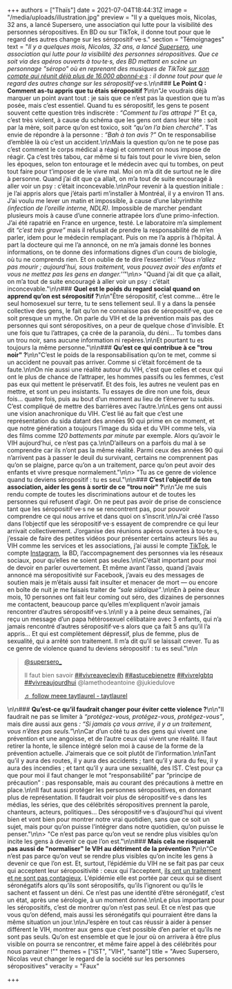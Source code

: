 +++
authors = ["Thaïs"]
date = 2021-07-04T18:44:31Z
image = "/media/uploads/illustration.jpg"
preview = "Il y a quelques mois, Nicolas, 32 ans, a lancé Supersero, une association qui lutte pour la visibilité des personnes séropositives. En BD ou sur TikTok, il donne tout pour que le regard des autres change sur les séropositif·ve·s."
section = "Témoignages"
text = "_Il y a quelques mois, Nicolas, 32 ans, a lancé_ [_Supersero_](https://www.supersero.org/)_, une association qui lutte pour la visibilité des personnes séropositives. Que ce soit via des apéros ouverts à tou·te·s, des BD mettant en scène un personnage \"séropo\" où en reprenant des musiques de TikTok_ [_sur son compte qui réunit déjà plus de 16.000 abonné·e·s_](https://www.tiktok.com/@supersero_?) _: il donne tout pour que le regard des autres change sur les séropositif·ve·s._\n\n### **Le Point Q&nbsp;: Comment as-tu appris que tu étais séropositif&nbsp;?**\n\n\"Je voudrais déjà marquer un point avant tout&nbsp;: je sais que ce n’est pas la question que tu m’as posée, mais c’est essentiel. Quand tu es séropositif, les gens te posent souvent cette question très indiscrète&nbsp;: _&ldquo;Comment tu l’as attrapé&nbsp;?&rdquo;_ Et ça, c’est très violent, à cause du schéma que les gens ont dans leur tête&nbsp;: soit par la mère, soit parce qu’on est toxico, soit _&ldquo;qu’on l’a bien cherché&rdquo;_. T’as envie de répondre à la personne&nbsp;: _&ldquo;Bah à ton avis&nbsp;?&rdquo;_ On te responsabilise d’emblée là où c’est un accident.\n\nMais la question qu’on ne te pose pas c’est comment le corps médical a réagi et comment on nous impose de réagir. Ça c’est très tabou, car même si tu fais tout pour le vivre bien, selon les époques, selon ton entourage et le médecin avec qui tu tombes, on peut tout faire pour t’imposer de le vivre mal. Moi on m’a dit de surtout ne le dire à personne. Quand j’ai dit que ça allait, on m’a tout de suite encouragé à aller voir un psy&nbsp;: c’était inconcevable.\n\nPour revenir à la question initiale&nbsp;: je l’ai appris alors que j’étais parti m’installer à Montréal, il y a environ 11 ans. J’ai voulu me lever un matin et impossible, à cause d’une labyrinthite _(infection de l’oreille interne, NDLR)._ Impossible de marcher pendant plusieurs mois à cause d’une connerie attrapée lors d’une primo-infection. J’ai été rapatrié en France en urgence, testé. Le laboratoire m’a simplement dit _&ldquo;c’est très grave&rdquo;_ mais il refusait de prendre la responsabilité de m’en parler, idem pour le médecin remplaçant. Puis on me l’a appris à l’hôpital. À part la docteure qui me l’a annoncé, on ne m’a jamais donné les bonnes informations, on te donne des informations dignes d’un cours de biologie, où tu ne comprends rien. Et on oublie de te dire l’essentiel : _’’Vous n’allez pas mourir ; aujourd’hui, sous traitement, vous pouvez avoir des enfants et vous ne mettez pas les gens en danger.’’_\"\n\n> \"Quand j’ai dit que ça allait, on m’a tout de suite encouragé à aller voir un psy&nbsp;: c’était inconcevable.\"\n\n### **Quel est le poids du regard social quand on apprend qu’on est séropositif&nbsp;?**\n\n\"Être séropositif, c’est comme... être le seul homosexuel sur terre, tu te sens tellement seul. Il y a dans la pensée collective des gens, le fait qu’on ne connaisse pas de séropositif·ve, que ce soit presque un mythe. On parle du VIH et de la prévention mais pas des personnes qui sont séropositives, on a peur de quelque chose d’invisible. Et une fois que tu l’attrapes, ça crée de la paranoïa, du déni… Tu tombes dans un trou noir, sans aucune information ni repères.\n\nEt pourtant tu es toujours la même personne.\"\n\n### **Qu’est ce qui contribue à ce \"trou noir\"&nbsp;?**\n\n\"C’est le poids de la responsabilisation qu’on te met, comme si un accident ne pouvait pas arriver. Comme si c’était forcément de ta faute.\n\nOn nie aussi une réalité autour du VIH, c’est que celles et ceux qui ont le plus de chance de l’attraper, les hommes passifs ou les femmes, c’est pas eux qui mettent le préservatif. Et des fois, les autres ne veulent pas en mettre, et sont un peu insistants. Tu essayes de dire non une fois, deux fois... quatre fois, puis au bout d’un moment au lieu de t’énerver tu subis. C’est compliqué de mettre des barrières avec l’autre.\n\nLes gens ont aussi une vision anachronique du VIH. C’est lié au fait que c’est une représentation du sida datant des années 90 qui prime en ce moment, et que notre génération a toujours l’image du sida et du VIH comme tels, via des films comme _120 battements par minute_ par exemple. Alors qu’avoir le VIH aujourd’hui, ce n’est pas ça.\n\nD’ailleurs on a parfois du mal à se comprendre car ils n’ont pas la même réalité. Parmi ceux des années 90 qui n’arrivent pas à passer le deuil du survivant, certains ne comprennent pas qu’on se plaigne, parce qu’on a un traitement, parce qu’on peut avoir des enfants et vivre presque normalement.\"\n\n> \"Tu as ce genre de violence quand tu deviens séropositif&nbsp;: tu es seul.\"\n\n### **C’est l’objectif de ton association, aider les gens à sortir de ce \"trou noir\"&nbsp;?**\n\n\"Je me suis rendu compte de toutes les discriminations autour et de toutes les personnes qui refusent d’agir. On ne peut pas avoir de prise de conscience tant que les séropositif·ve·s ne se rencontrent pas, pour pouvoir comprendre ce qui nous arrive et dans quoi on s’inscrit.\n\nJ’ai créé l’asso dans l’objectif que les séropositif·ve·s essayent de comprendre ce qui leur arrivait collectivement. J’organise des réunions apéros ouvertes à tou·te·s, j’essaie de faire des petites vidéos pour présenter certains acteurs liés au VIH comme les services et les associations, j’ai aussi le compte [TikTok](https://www.tiktok.com/@supersero_?), le compte [Instagram](https://www.instagram.com/supersero_/), la BD, l’accompagnement des personnes via les réseaux sociaux, pour qu’elles ne soient pas seules.\n\nC’était important pour moi de devoir en parler ouvertement. Et même avant l’asso, quand j’avais annoncé ma séropositivité sur Facebook, j’avais eu des messages de soutien mais je m’étais aussi fait insulter et menacer de mort&nbsp;&mdash;&nbsp;ou encore en boîte de nuit je me faisais traiter de _&ldquo;sale sidaïque&rdquo;_.\n\nEn à peine deux mois, 10 personnes ont fait leur coming out séro, des dizaines de personnes me contactent, beaucoup parce qu’elles m’expliquent n’avoir jamais rencontrer d’autres séropositif·ve·s.\n\nIl y a à peine deux semaines, j’ai reçu un message d’un papa hétérosexuel célibataire avec 3 enfants, qui n’a jamais rencontré d’autres séropositif·ve·s alors que ça fait 5 ans qu’il l’a appris… Et qui est complètement dépressif, plus de femme, plus de sexualité, qui a arrêté son traitement. Il m’a dit qu’il se laissait crever. Tu as ce genre de violence quand tu deviens séropositif&nbsp;: tu es seul.\"\n\n <blockquote class='tiktok-embed' cite='https://www.tiktok.com/@supersero_/video/6975782859961355525' data-video-id='6975782859961355525' style='max-width: 605px;min-width: 325px;' > <section> <a target='_blank' title='@supersero_' href='https://www.tiktok.com/@supersero_'>@supersero_</a> <p>Il faut bien savoir <a title='vivreaveclevih' target='_blank' href='https://www.tiktok.com/tag/vivreaveclevih'>##vivreaveclevih</a> <a title='astucebienetre' target='_blank' href='https://www.tiktok.com/tag/astucebienetre'>##astucebienetre</a> <a title='vivrelgbtq' target='_blank' href='https://www.tiktok.com/tag/vivrelgbtq'>##vivrelgbtq</a> <a title='vivreaujourdhui' target='_blank' href='https://www.tiktok.com/tag/vivreaujourdhui'>##vivreaujourdhui</a> @lamethodeantoine  @jukiedulove </p> <a target='_blank' title='♬ follow meee taytlaurel - taytlaurel' href='https://www.tiktok.com/music/follow-meee-taytlaurel-6727040099063778053'>♬ follow meee taytlaurel - taytlaurel</a> </section> </blockquote> <script async src='https://www.tiktok.com/embed.js'></script>\n\n### **Qu’est-ce qu’il faudrait changer pour éviter cette violence&nbsp;?**\n\n\"Il faudrait ne pas se limiter à _&ldquo;protégez-vous, protégez-vous, protégez-vous&rdquo;_, mais dire aussi aux gens _: &ldquo;Si jamais ça vous arrive, il y a un traitement, vous n’êtes pas seuls.&rdquo;_\n\nCar d’un côté tu as des gens qui vivent une prévention et une angoisse, et de l’autre ceux qui vivent une réalité. Il faut retirer la honte, le silence intégré selon moi à cause de la forme de la prévention actuelle. J’aimerais que ce soit plutôt de l’information.\n\nTant qu’il y aura des routes, il y aura des accidents&nbsp;; tant qu’il y aura du feu, il y aura des incendies&nbsp;; et tant qu’il y aura une sexualité, des IST. C’est pour ça que pour moi il faut changer le mot &ldquo;responsabilité&rdquo; par &ldquo;principe de précaution&rdquo;&nbsp;: pas responsable, mais au courant des précautions à mettre en place.\n\nIl faut aussi protéger les personnes séropositives, en donnant plus de représentation. Il faudrait voir plus de séropositif·ve·s dans les médias, les séries, que des célébrités séropositives prennent la parole, chanteurs, acteurs, politiques… Des séropositif·ve·s d’aujourd’hui qui vivent bien et vont bien pour montrer notre vrai quotidien, sans que ce soit un sujet, mais pour qu’on puisse l’intégrer dans notre quotidien, qu’on puisse le penser.\"\n\n> \"Ce n’est pas parce qu’on veut se rendre plus visibles qu’on incite les gens à devenir ce que l’on est.\"\n\n### **Mais cela ne risquerait pas aussi de \"normaliser\" le VIH au détriment de la prévention&nbsp;?**\n\n\"Ce n’est pas parce qu’on veut se rendre plus visibles qu’on incite les gens à devenir ce que l’on est. Et, surtout, l’épidémie du VIH ne se fait pas par ceux qui acceptent leur séropositivité&nbsp;: ceux qui l’acceptent, [ils ont un traitement et ne sont pas contagieux](https://lepointq.com/articles/21-06/peut-on-guerir-du-vih/). L’épidémie elle est portée par ceux qui se disent séronégatifs alors qu’ils sont séropositifs, qu’ils l’ignorent ou qu’ils le sachent et fassent un déni. Ce n’est pas une identité d’être séronégatif, c’est un état, après une sérologie, à un moment donné.\n\nLe plus important pour les séropositifs, c’est de montrer qu’on n’est pas seul. Et ce n’est pas que vous qu’on défend, mais aussi les séronégatifs qui pourraient être dans la même situation un jour.\n\nJ’espère en tout cas réussir à aider à penser différent le VIH, montrer aux gens que c’est possible d’en parler et qu’ils ne sont pas seuls. Qu’on est ensemble et que le jour où on arrivera à être plus visible on pourra se rencontrer, et même faire appel à des célébrités pour nous parrainer&nbsp;!\""
themes = ["IST", "VIH", "santé"]
title = "Avec Supersero, Nicolas veut changer le regard de la société sur les personnes séropositives"
veracity = "Faux"

+++
